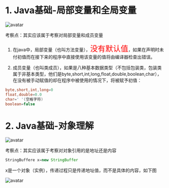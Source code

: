 <!--
 * @Author: 孙浩然
 * @Date: 2020-07-24 07:38:20
 * @LastEditors: 孙浩然
 * @LastEditTime: 2020-07-24 08:04:05
 * @FilePath: \docs\4.interview\0-牛客面经.md
 * @博客地址: 个人博客，如果各位客官觉得不错，请点个赞，谢谢。[地址](https://codefool0307.github.io/Java-Point/#/)，如对源码有异议请在我的博客中提问
--> 
# 1. Java基础-局部变量和全局变量

![avatar](http://qd6kny79g.bkt.clouddn.com/01-%E7%89%9B%E5%AE%A2.jpg)

考察点：其实应该属于考察对局部变量和成员变量

1. 在java中，局部变量（也叫方法变量），<font color=red size='5'>没有默认值</font>，如果在声明时未付初值而在接下来的程序中直接使用该变量的值将由编译器检查出错误。
   
2. 成员变量（也叫类成员），如果是八种基本数据类型（不包括包装类，包装类属于非基本类型，他们是byte,short,int,long,float,double,boolean,char），在没有被手动赋值的却在程序中被使用的情况下，将被赋予初值：
```java
byte,short,int,long=0
float,double=0.0
char=' '(空格字符)
boolean=false
```

# 2. Java基础-对象理解

![avatar](http://qd6kny79g.bkt.clouddn.com/02-%E7%89%9B%E5%AE%A2.jpg)

考察点：其实应该属于考察对对象引用的是地址还是内容

```java 
StringBuffere x=new StringBuffer 
``` 
x是一个对象（实例），传递过程只是传递地址值，而不是具体的内容，如下图

![avatar](http://qd6kny79g.bkt.clouddn.com/03-%E7%89%9B%E5%AE%A2.jpg)


